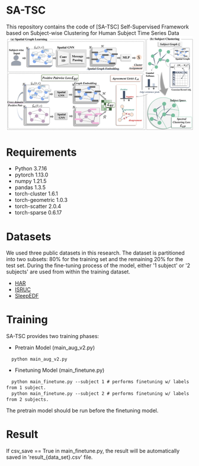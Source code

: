 # SA-TSC
This repository contains the code of 
[SA-TSC] Self-Supervised Framework based on Subject-wise Clustering for Human Subject Time Series Data
![model_img](main_fig.png)

# Requirements
- Python 3.7.16
- pytorch 1.13.0
- numpy 1.21.5
- pandas 1.3.5
- torch-cluster 1.6.1
- torch-geometric 1.0.3
- torch-scatter 2.0.4
- torch-sparse 0.6.17

# Datasets
We used three public datasets in this research.
The dataset is partitioned into two subsets: 80% for the training set and the remaining 20% for the test set. 
During the fine-tuning process of the model, either '1 subject' or '2 subjects' are used from within the training dataset.

- [HAR](https://archive.ics.uci.edu/dataset/240/human+activity+recognition+using+smartphones)
- [ISRUC](https://sleeptight.isr.uc.pt/?page_id=48)
- [SleepEDF](https://github.com/MousaviSajad/SleepEEGNet/blob/master/data_2013/download_physionet.sh)

# Training
SA-TSC provides two training phases:
- Pretrain Model (main_aug_v2.py)
```
  python main_aug_v2.py
```
- Finetuning Model (main_finetune.py)
```
  python main_finetune.py --subject 1 # performs finetuning w/ labels from 1 subject.
  python main_finetune.py --subject 2 # performs finetuning w/ labels from 2 subjects.
```
The pretrain model should be run before the finetuning model.

# Result
If csv_save == True in main_finetune.py, the result will be automatically saved in 'result_{data_set}.csv' file.
